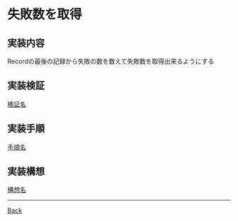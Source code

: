 # 失敗数を取得
## 実装内容
Recordの最後の記録から失敗の数を数えて失敗数を取得出来るようにする
## 実装検証
[検証名](./__Validate/README.md)  
## 実装手順
[手順名](./__Process/README.md)  
## 実装構想
[構想名](./__Schema/README.md)  

---
[Back](../README.md)  